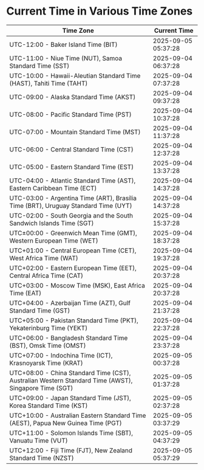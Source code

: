 # Current Time in Various Time Zones

| Time Zone | Current Time |
|-----------|--------------|
| UTC-12:00 - Baker Island Time (BIT) | 2025-09-05 05:37:28 |
| UTC-11:00 - Niue Time (NUT), Samoa Standard Time (SST) | 2025-09-04 06:37:28 |
| UTC-10:00 - Hawaii-Aleutian Standard Time (HAST), Tahiti Time (TAHT) | 2025-09-04 07:37:28 |
| UTC-09:00 - Alaska Standard Time (AKST) | 2025-09-04 09:37:28 |
| UTC-08:00 - Pacific Standard Time (PST) | 2025-09-04 10:37:28 |
| UTC-07:00 - Mountain Standard Time (MST) | 2025-09-04 11:37:28 |
| UTC-06:00 - Central Standard Time (CST) | 2025-09-04 12:37:28 |
| UTC-05:00 - Eastern Standard Time (EST) | 2025-09-04 13:37:28 |
| UTC-04:00 - Atlantic Standard Time (AST), Eastern Caribbean Time (ECT) | 2025-09-04 14:37:28 |
| UTC-03:00 - Argentina Time (ART), Brasília Time (BRT), Uruguay Standard Time (UYT) | 2025-09-04 14:37:28 |
| UTC-02:00 - South Georgia and the South Sandwich Islands Time (SGT) | 2025-09-04 15:37:28 |
| UTC±00:00 - Greenwich Mean Time (GMT), Western European Time (WET) | 2025-09-04 18:37:28 |
| UTC+01:00 - Central European Time (CET), West Africa Time (WAT) | 2025-09-04 19:37:28 |
| UTC+02:00 - Eastern European Time (EET), Central Africa Time (CAT) | 2025-09-04 20:37:28 |
| UTC+03:00 - Moscow Time (MSK), East Africa Time (EAT) | 2025-09-04 20:37:28 |
| UTC+04:00 - Azerbaijan Time (AZT), Gulf Standard Time (GST) | 2025-09-04 21:37:28 |
| UTC+05:00 - Pakistan Standard Time (PKT), Yekaterinburg Time (YEKT) | 2025-09-04 22:37:28 |
| UTC+06:00 - Bangladesh Standard Time (BST), Omsk Time (OMST) | 2025-09-04 23:37:28 |
| UTC+07:00 - Indochina Time (ICT), Krasnoyarsk Time (KRAT) | 2025-09-05 00:37:28 |
| UTC+08:00 - China Standard Time (CST), Australian Western Standard Time (AWST), Singapore Time (SGT) | 2025-09-05 01:37:28 |
| UTC+09:00 - Japan Standard Time (JST), Korea Standard Time (KST) | 2025-09-05 02:37:28 |
| UTC+10:00 - Australian Eastern Standard Time (AEST), Papua New Guinea Time (PGT) | 2025-09-05 03:37:29 |
| UTC+11:00 - Solomon Islands Time (SBT), Vanuatu Time (VUT) | 2025-09-05 04:37:29 |
| UTC+12:00 - Fiji Time (FJT), New Zealand Standard Time (NZST) | 2025-09-05 05:37:29 |
